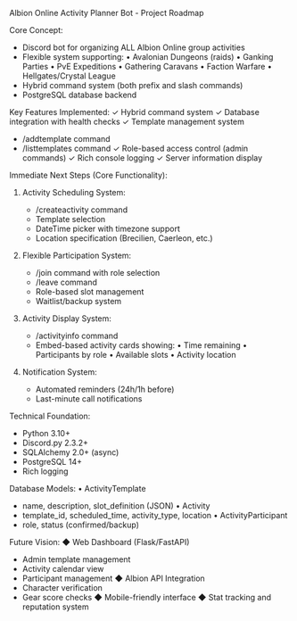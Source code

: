 Albion Online Activity Planner Bot - Project Roadmap

Core Concept:
- Discord bot for organizing ALL Albion Online group activities
- Flexible system supporting:
  • Avalonian Dungeons (raids)
  • Ganking Parties
  • PvE Expeditions
  • Gathering Caravans
  • Faction Warfare
  • Hellgates/Crystal League
- Hybrid command system (both prefix and slash commands)
- PostgreSQL database backend

Key Features Implemented:
✓ Hybrid command system
✓ Database integration with health checks
✓ Template management system
  - /addtemplate command
  - /listtemplates command
✓ Role-based access control (admin commands)
✓ Rich console logging
✓ Server information display

Immediate Next Steps (Core Functionality):
1. Activity Scheduling System:
   - /createactivity command
   - Template selection
   - DateTime picker with timezone support
   - Location specification (Brecilien, Caerleon, etc.)

2. Flexible Participation System:
   - /join command with role selection
   - /leave command
   - Role-based slot management
   - Waitlist/backup system

3. Activity Display System:
   - /activityinfo command
   - Embed-based activity cards showing:
     • Time remaining
     • Participants by role
     • Available slots
     • Activity location

4. Notification System:
   - Automated reminders (24h/1h before)
   - Last-minute call notifications

Technical Foundation:
- Python 3.10+
- Discord.py 2.3.2+
- SQLAlchemy 2.0+ (async)
- PostgreSQL 14+
- Rich logging

Database Models:
• ActivityTemplate
  - name, description, slot_definition (JSON)
• Activity
  - template_id, scheduled_time, activity_type, location
• ActivityParticipant
  - role, status (confirmed/backup)

Future Vision:
◆ Web Dashboard (Flask/FastAPI)
  - Admin template management
  - Activity calendar view
  - Participant management
◆ Albion API Integration
  - Character verification
  - Gear score checks
◆ Mobile-friendly interface
◆ Stat tracking and reputation system


